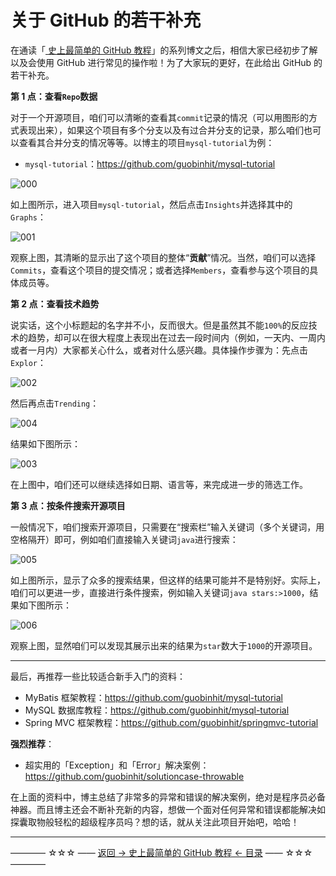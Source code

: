 # 关于 GitHub 的若干补充

在通读「[ 史上最简单的 GitHub 教程](https://github.com/guobinhit/github-tutorial/blob/master/README.md)」的系列博文之后，相信大家已经初步了解以及会使用 GitHub 进行常见的操作啦！为了大家玩的更好，在此给出 GitHub 的若干补充。

**第 1 点：查看`Repo`数据**

对于一个开源项目，咱们可以清晰的查看其`commit`记录的情况（可以用图形的方式表现出来），如果这个项目有多个分支以及有过合并分支的记录，那么咱们也可以查看其合并分支的情况等等。以博主的项目`mysql-tutorial`为例：

 - `mysql-tutorial`：https://github.com/guobinhit/mysql-tutorial

![000](http://img.blog.csdn.net/20170710152512231)

如上图所示，进入项目`mysql-tutorial`，然后点击`Insights`并选择其中的`Graphs`：

![001](http://img.blog.csdn.net/20170710152858392)

观察上图，其清晰的显示出了这个项目的整体“**贡献**”情况。当然，咱们可以选择`Commits`，查看这个项目的提交情况；或者选择`Members`，查看参与这个项目的具体成员等。

**第 2 点：查看技术趋势**

说实话，这个小标题起的名字并不小，反而很大。但是虽然其不能`100%`的反应技术的趋势，却可以在很大程度上表现出在过去一段时间内（例如，一天内、一周内或者一月内）大家都关心什么，或者对什么感兴趣。具体操作步骤为：先点击`Explor`：

![002](http://img.blog.csdn.net/20170710154930857)

然后再点击`Trending`：

![004](http://img.blog.csdn.net/20170710155434841)

结果如下图所示：

![003](http://img.blog.csdn.net/20170710155019229)

在上图中，咱们还可以继续选择如日期、语言等，来完成进一步的筛选工作。

**第 3 点：按条件搜索开源项目**

一般情况下，咱们搜索开源项目，只需要在“搜索栏”输入关键词（多个关键词，用空格隔开）即可，例如咱们直接输入关键词`java`进行搜索：

![005](http://img.blog.csdn.net/20170710155919369)

如上图所示，显示了众多的搜索结果，但这样的结果可能并不是特别好。实际上，咱们可以更进一步，直接进行条件搜索，例如输入关键词`java stars:>1000`，结果如下图所示：

![006](http://img.blog.csdn.net/20170710160711643)

观察上图，显然咱们可以发现其展示出来的结果为`star`数大于`1000`的开源项目。


----------

最后，再推荐一些比较适合新手入门的资料：

 - MyBatis 框架教程：https://github.com/guobinhit/mysql-tutorial
 - MySQL 数据库教程：https://github.com/guobinhit/mysql-tutorial
 - Spring MVC 框架教程：https://github.com/guobinhit/springmvc-tutorial

**强烈推荐**：

 - 超实用的「Exception」和「Error」解决案例：https://github.com/guobinhit/solutioncase-throwable

在上面的资料中，博主总结了非常多的异常和错误的解决案例，绝对是程序员必备神器。而且博主还会不断补充新的内容，想做一个面对任何异常和错误都能解决如探囊取物般轻松的超级程序员吗？想的话，就从关注此项目开始吧，哈哈！



----------
———— ☆☆☆ —— [返回 -> 史上最简单的 GitHub 教程 <- 目录](https://github.com/guobinhit/github-tutorial/blob/master/README.md) —— ☆☆☆ ————





